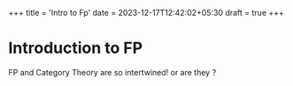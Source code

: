 +++
title = 'Intro to Fp'
date = 2023-12-17T12:42:02+05:30
draft = true
+++

# Introduction to FP

FP and Category Theory are so intertwined! or are they ? 